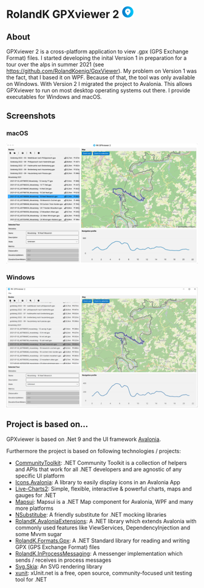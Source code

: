 # RolandK GPXviewer 2 <img src="assets/GPXviewer.svg" width="32" />
## About
GPXviewer 2 is a cross-platform application to view .gpx (GPS Exchange Format) files. 
I started developing the inital Version 1 in preparation for a tour over the alps in summer 2021 (see https://github.com/RolandKoenig/GpxViewer). 
My problem on Version 1 was the fact, that I based it on WPF. Because of that, the tool was only available on Windows.
With Version 2 I migrated the project to Avalonia. This allows GPXviewer to run on most desktop operating systems out there.
I provide executables for Windows and macOS.

## Screenshots
### macOS
![alt text](assets/screenshots/screenshot_01_macos_1600x1000.png "RolandK GPXviewer 2 on macOS")

### Windows
![alt text](assets/screenshots/screenshot_01_windows_1600x1000.png "RolandK GPXviewer 2 on Windows")

## Project is based on...
GPXviewer is based on .Net 9 and the UI framework [Avalonia](https://github.com/AvaloniaUI/Avalonia).

Furthermore the project is based on following technologies / projects:
 - [CommunityToolkit](https://github.com/CommunityToolkit/dotnet): .NET Community Toolkit is a collection of helpers and APIs that work for all .NET developers and are agnostic of any specific UI platform
 - [Icons.Avalonia](https://github.com/Projektanker/Icons.Avalonia): A library to easily display icons in an Avalonia App
 - [Live-Charts2](https://github.com/beto-rodriguez/LiveCharts2): Simple, flexible, interactive & powerful charts, maps and gauges for .NET
 - [Mapsui](https://github.com/Mapsui/Mapsui): Mapsui is a .NET Map component for Avalonia, WPF and many more platforms
 - [NSubstitube](https://github.com/nsubstitute/NSubstitute): A friendly substitute for .NET mocking libraries
 - [RolandK.AvaloniaExtensions](https://github.com/RolandKoenig/RolandK.AvaloniaExtensions): A .NET library which extends Avalonia with commonly used features like ViewServices, DependencyInjection and some Mvvm sugar
 - [RolandK.Formats.Gpx](https://github.com/RolandKoenig/RolandK.Formats.Gpx): A .NET Standard library for reading and writing GPX (GPS Exchange Format) files
 - [RolandK.InProcessMessaging](https://github.com/RolandKoenig/RolandK.InProcessMessaging): A messenger implementation which sends / receives in process messages
 - [Svg.Skia](https://github.com/wieslawsoltes/Svg.Skia): An SVG rendering library
 - [xunit](https://github.com/xunit/xunit): xUnit.net is a free, open source, community-focused unit testing tool for .NET